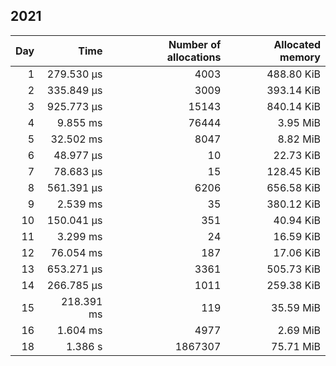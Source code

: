 ## 2021

| Day | Time | Number of allocations | Allocated memory |
|----:|-----:|----------------------:|-----------------:|
| 1 | 279.530 μs | 4003| 488.80 KiB |
| 2 | 335.849 μs | 3009| 393.14 KiB |
| 3 | 925.773 μs | 15143| 840.14 KiB |
| 4 | 9.855 ms | 76444| 3.95 MiB |
| 5 | 32.502 ms | 8047| 8.82 MiB |
| 6 | 48.977 μs | 10| 22.73 KiB |
| 7 | 78.683 μs | 15| 128.45 KiB |
| 8 | 561.391 μs | 6206| 656.58 KiB |
| 9 | 2.539 ms | 35| 380.12 KiB |
| 10 | 150.041 μs | 351| 40.94 KiB |
| 11 | 3.299 ms | 24| 16.59 KiB |
| 12 | 76.054 ms | 187| 17.06 KiB |
| 13 | 653.271 μs | 3361| 505.73 KiB |
| 14 | 266.785 μs | 1011| 259.38 KiB |
| 15 | 218.391 ms | 119| 35.59 MiB |
| 16 | 1.604 ms | 4977| 2.69 MiB |
| 18 | 1.386 s | 1867307| 75.71 MiB |
